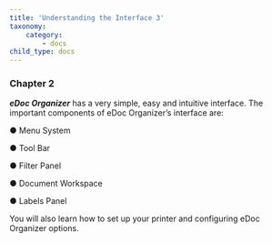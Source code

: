 ```yaml
---
title: 'Understanding the Interface 3'
taxonomy:
    category:
        - docs
child_type: docs
---
```


### Chapter 2

_**eDoc Organizer**_ has a very simple, easy and intuitive interface. The important components of eDoc Organizer’s interface are:

● Menu System

● Tool Bar

● Filter Panel

● Document Workspace

● Labels Panel

You will also learn how to set up your printer and configuring eDoc Organizer options.